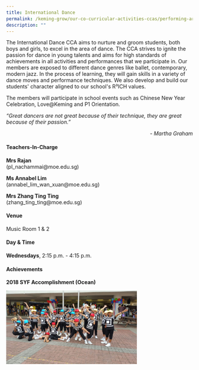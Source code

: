 ```yaml
---
title: International Dance
permalink: /keming-grow/our-co-curricular-activities-ccas/performing-arts/international-dance/
description: ""
---
```

<p>The International Dance CCA aims to nurture and groom students, both boys and girls, to excel in the area of dance. The CCA strives to ignite the passion for dance in young talents and aims for high standards of achievements in all activities and performances that we participate in. Our members are exposed to different dance genres like ballet, contemporary, modern jazz. In the process of learning, they will gain skills in a variety of dance moves and performance techniques. We also develop and build our students' character aligned to our school's R&sup3;ICH values.</p>
<p>The members will participate in school events such as Chinese New Year Celebration, Love@Keming and P1 Orientation.</p>
<p><em>&ldquo;Great dancers are not great because of their technique, they are great because of their passion.&rdquo;</em></p>
<p style="text-align: right;"><em>- Martha Graham</em></p>
<h4>Teachers-In-Charge</h4>
<p><strong>Mrs Rajan<br /></strong>(pl_nachammai@moe.edu.sg)</p>
<p><strong>Ms Annabel Lim<br /></strong>(annabel_lim_wan_xuan@moe.edu.sg)</p>
<p><strong>Mrs Zhang Ting Ting<br /></strong>(zhang_ting_ting@moe.edu.sg)</p>
<h4>Venue</h4>
<p>Music Room 1 & 2</p>
<h4>Day &amp; Time</h4>
<p><strong>Wednesdays</strong>, 2:15 p.m. - 4:15 p.m.<strong></p>
<h4>Achievements</h4>
<p>2018 SYF Accomplishment (Ocean)</p>
<img style="width: 70%;" src="/images/id.jpeg" />
